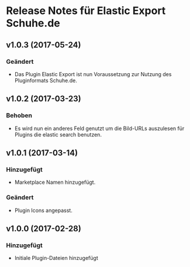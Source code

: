 # Release Notes für Elastic Export Schuhe.de

## v1.0.3 (2017-05-24)

### Geändert
- Das Plugin Elastic Export ist nun Voraussetzung zur Nutzung des Pluginformats Schuhe.de.

## v1.0.2 (2017-03-23)

### Behoben
- Es wird nun ein anderes Feld genutzt um die Bild-URLs auszulesen für Plugins die elastic search benutzen.

## v1.0.1 (2017-03-14)

### Hinzugefügt
- Marketplace Namen hinzugefügt.

### Geändert
- Plugin Icons angepasst.

## v1.0.0 (2017-02-28)

### Hinzugefügt
- Initiale Plugin-Dateien hinzugefügt